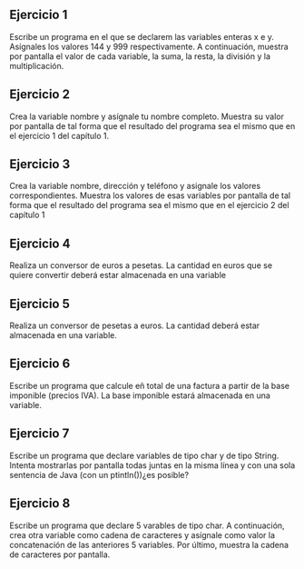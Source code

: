 ## Ejercicio 1
Escribe un programa en el que se declarem las variables enteras x e y. 
Asígnales los valores 144 y 999 respectivamente. A continuación,
muestra por pantalla el valor de cada variable, la suma, la resta, la división y la multiplicación.

## Ejercicio 2
Crea la variable nombre y asígnale tu nombre completo. Muestra su valor por pantalla
de tal forma que el resultado del programa sea el mismo que en el ejercicio 1 del capítulo 1.

## Ejercicio 3
Crea la variable nombre, dirección y teléfono y asignale los valores correspondientes.
Muestra los valores de esas variables por pantalla de tal forma que el resultado del
programa sea el mismo que en el ejercicio 2 del capítulo 1

## Ejercicio 4
Realiza un conversor de euros a pesetas. La cantidad en euros que se quiere
convertir deberá estar almacenada en una variable

## Ejercicio 5
Realiza un conversor de pesetas a euros.
La cantidad deberá estar almacenada en una variable.

## Ejercicio 6
Escribe un programa que calcule eñ total de una factura a partir de la base imponible (precios IVA).
La base imponible estará almacenada en una variable.

## Ejercicio 7
Escribe un programa que declare variables de tipo char y de tipo String.
Intenta mostrarlas por pantalla todas juntas en la misma línea y con 
una sola sentencia de Java (con un ptintln())¿es posible?

## Ejercicio 8
Escribe un programa que declare 5 varables de tipo char. A continuación, 
crea otra variable como cadena de caracteres y asígnale como valor la concatenación de las anteriores 5 variables. 
Por último, muestra la cadena de caracteres por pantalla.

